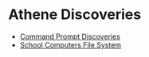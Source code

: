# Athene Discoveries

- [Command Prompt Discoveries](CommandPromptDiscoveries.md)
- [School Computers File System](SchoolComputersFileSystem.md)
